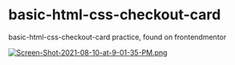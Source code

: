 # basic-html-css-checkout-card

basic-html-css-checkout-card practice, found on frontendmentor

[![Screen-Shot-2021-08-10-at-9-01-35-PM.png](https://i.postimg.cc/3xHYgMs0/Screen-Shot-2021-08-10-at-9-01-35-PM.png)](https://postimg.cc/LnvcpW6m)
